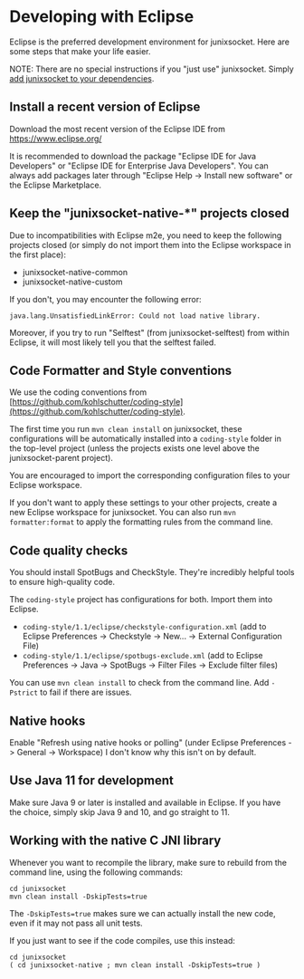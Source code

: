 # Developing with Eclipse

Eclipse is the preferred development environment for junixsocket. Here are some steps that make your life easier.

NOTE: There are no special instructions if you "just use" junixsocket. Simply [add junixsocket to your dependencies](dependency.html).

## Install a recent version of Eclipse

Download the most recent version of the Eclipse IDE from https://www.eclipse.org/

It is recommended to download the package "Eclipse IDE for Java Developers" or
"Eclipse IDE for Enterprise Java Developers". You can always add packages later through
"Eclipse Help -> Install new software" or the Eclipse Marketplace. 

## Keep the "junixsocket-native-*" projects closed

Due to incompatibilities with Eclipse m2e, you need to keep the following projects closed
(or simply do not import them into the Eclipse workspace in the first place):

   - junixsocket-native-common
   - junixsocket-native-custom
   
If you don't, you may encounter the following error:

    java.lang.UnsatisfiedLinkError: Could not load native library.

Moreover, if you try to run "Selftest" (from junixsocket-selftest) from within Eclipse, it will
most likely tell you that the selftest failed.

## Code Formatter and Style conventions
 
We use the coding conventions from [https://github.com/kohlschutter/coding-style](https://github.com/kohlschutter/coding-style).

The first time you run `mvn clean install` on junixsocket, these configurations will be automatically
installed into a `coding-style` folder in the top-level project (unless the projects exists one level
above the junixsocket-parent project).

You are encouraged to import the corresponding configuration files to your Eclipse workspace.

If you don't want to apply these settings to your other projects, create a new Eclipse workspace
for junixsocket. You can also run `mvn formatter:format` to apply the formatting rules from the command line. 

## Code quality checks

You should install SpotBugs and CheckStyle. They're incredibly helpful tools to ensure high-quality
code.

The `coding-style` project has configurations for both. Import them into Eclipse.

   - `coding-style/1.1/eclipse/checkstyle-configuration.xml` (add to Eclipse Preferences -> Checkstyle -> New... -> External Configuration File) 
   - `coding-style/1.1/eclipse/spotbugs-exclude.xml` (add to Eclipse Preferences -> Java -> SpotBugs -> Filter Files -> Exclude filter files)

You can use `mvn clean install` to check from the command line. Add `-Pstrict` to fail if there are issues.

## Native hooks

Enable "Refresh using native hooks or polling" (under Eclipse Preferences -> General -> Workspace)
I don't know why this isn't on by default.

## Use Java 11 for development

Make sure Java 9 or later is installed and available in Eclipse. If you have the choice, simply skip
Java 9 and 10, and go straight to 11.

## Working with the native C JNI library

Whenever you want to recompile the library, make sure to rebuild from the command line, using the
following commands:

    cd junixsocket 
    mvn clean install -DskipTests=true
    
The `-DskipTests=true` makes sure we can actually install the new code, even if it may not pass all
unit tests.

If you just want to see if the code compiles, use this instead:

    cd junixsocket 
    ( cd junixsocket-native ; mvn clean install -DskipTests=true )
